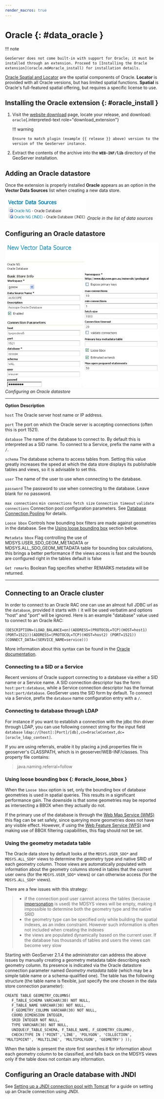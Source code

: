 ```yaml
---
render_macros: true
---
```


# Oracle {: #data_oracle }

!!! note

    GeoServer does not come built-in with support for Oracle; it must be installed through an extension. Proceed to [Installing the Oracle extension](oracle.md#oracle_install) for installation details.

[Oracle Spatial and Locator](http://www.oracle.com/technology/products/spatial/index.html) are the spatial components of Oracle. **Locator** is provided with all Oracle versions, but has limited spatial functions. **Spatial** is Oracle's full-featured spatial offering, but requires a specific license to use.

## Installing the Oracle extension {: #oracle_install }

1.  Visit the [website download](https://geoserver.org/download) page, locate your release, and download: `oracle`{.interpreted-text role="download_extension"}

    !!! warning

        Ensure to match plugin (example {{ release }} above) version to the version of the GeoServer instance.

2.  Extract the contents of the archive into the **`WEB-INF/lib`** directory of the GeoServer installation.

## Adding an Oracle datastore

Once the extension is properly installed **Oracle** appears as an option in the **Vector Data Sources** list when creating a new data store.

![](images/oraclecreate.png)
*Oracle in the list of data sources*

## Configuring an Oracle datastore

![](images/oracleconfigure.png)
*Configuring an Oracle datastore*

  ---------------------------------------------------------------------------------------------- --------------------------------------------------------------------------------------------------------------------------------------------------------------------------------------------------------------------------------------------------------------
  **Option**                                                                                     **Description**

  `host`                                                                                         The Oracle server host name or IP address.

  `port`                                                                                         The port on which the Oracle server is accepting connections (often this is port 1521).

  `database`                                                                                     The name of the database to connect to. By default this is interpreted as a SID name. To connect to a Service, prefix the name with a `/`.

  `schema`                                                                                       The database schema to access tables from. Setting this value greatly increases the speed at which the data store displays its publishable tables and views, so it is advisable to set this.

  `user`                                                                                         The name of the user to use when connecting to the database.

  `password`                                                                                     The password to use when connecting to the database. Leave blank for no password.

  `max connections` `min connections` `fetch size` `Connection timeout` `validate connections`   Connection pool configuration parameters. See [Database Connection Pooling](connection-pooling.md) for details.

  `Loose bbox`                                                                                   Controls how bounding box filters are made against geometries in the database. See the [Using loose bounding box](oracle.md#oracle_loose_bbox) section below.

  `Metadata bbox`                                                                                Flag controlling the use of MDSYS.USER_SDO_GEOM_METADATA or MDSYS.ALL_SDO_GEOM_METADATA table for bounding box calculations, this brings a better performance if the views access is fast and the bounds are configured right in the tables default is false

  `Get remarks`                                                                                  Boolean flag specifies whether REMARKS metadata will be returned.
  ---------------------------------------------------------------------------------------------- --------------------------------------------------------------------------------------------------------------------------------------------------------------------------------------------------------------------------------------------------------------

## Connecting to an Oracle cluster

In order to connect to an Oracle RAC one can use an almost full JDBC url as the `database`, provided it starts with `(` it will be used verbatim and options "host" and "port" will be ignored. Here is an example "database" value used to connect to an Oracle RAC:

    (DESCRIPTION=(LOAD_BALANCE=on)(ADDRESS=(PROTOCOL=TCP)(HOST=host1) (PORT=1521))(ADDRESS=(PROTOCOL=TCP)(HOST=host2) (PORT=1521))(CONNECT_DATA=(SERVICE_NAME=service)))

More information about this syntax can be found in the [Oracle documentation](http://docs.oracle.com/cd/B28359_01/java.111/e10788/rac.htm#CHDCDFAC).

### Connecting to a SID or a Service

Recent versions of Oracle support connecting to a database via either a SID name or a Service name. A SID connection descriptor has the form: `host:port:database`, while a Service connection descriptor has the format `host:port/database`. GeoServer uses the SID form by default. To connect via a Service, prefix the `database` name configuration entry with a `/`.

### Connecting to database through LDAP

For instance if you want to establish a connection with the jdbc thin driver through LDAP, you can use following connect string for the input field `database` `ldap://[host]:[Port]/[db],cn=OracleContext,dc=[oracle_ldap_context]`.

If you are using referrals, enable it by placing a jndi.properties file in geoserver's CLASSPATH, which is in geoserver/WEB-INF/classes. This property file contains:

> java.naming.referral=follow

### Using loose bounding box {: #oracle_loose_bbox }

When the `Loose bbox` option is set, only the bounding box of database geometries is used in spatial queries. This results in a significant performance gain. The downside is that some geometries may be reported as intersecting a BBOX when they actually do not.

If the primary use of the database is through the [Web Map Service (WMS)](../../services/wms/index.md) this flag can be set safely, since querying more geometries does not have any visible effect. However, if using the [Web Feature Service (WFS)](../../services/wfs/index.md) and making use of BBOX filtering capabilities, this flag should not be set.

### Using the geometry metadata table

The Oracle data store by default looks at the `MDSYS.USER_SDO*` and `MDSYS.ALL_SDO*` views to determine the geometry type and native SRID of each geometry column. Those views are automatically populated with information about the geometry columns stored in tables that the current user owns (for the `MDSYS.USER_SDO*` views) or can otherwise access (for the `MDSYS.ALL_SDO*` views).

There are a few issues with this strategy:

> -   if the connection pool user cannot access the tables (because [impersonation](sqlsession.md) is used) the MDSYS views will be empty, making it impossible to determine both the geometry type and the native SRID
> -   the geometry type can be specified only while building the spatial indexes, as an index constraint. However such information is often not included when creating the indexes
> -   the views are populated dynamically based on the current user. If the database has thousands of tables and users the views can become very slow

Starting with GeoServer 2.1.4 the administrator can address the above issues by manually creating a geometry metadata table describing each geometry column. Its presence is indicated via the Oracle datastore connection parameter named *Geometry metadata table* (which may be a simple table name or a schema-qualified one). The table has the following structure (the table name is flexible, just specify the one chosen in the data store connection parameter):

    CREATE TABLE GEOMETRY_COLUMNS(
       F_TABLE_SCHEMA VARCHAR(30) NOT NULL, 
       F_TABLE_NAME VARCHAR(30) NOT NULL, 
       F_GEOMETRY_COLUMN VARCHAR(30) NOT NULL, 
       COORD_DIMENSION INTEGER, 
       SRID INTEGER NOT NULL, 
       TYPE VARCHAR(30) NOT NULL,
       UNIQUE(F_TABLE_SCHEMA, F_TABLE_NAME, F_GEOMETRY_COLUMN),
       CHECK(TYPE IN ('POINT','LINE', 'POLYGON', 'COLLECTION', 'MULTIPOINT', 'MULTILINE', 'MULTIPOLYGON', 'GEOMETRY') ));

When the table is present the store first searches it for information about each geometry column to be classified, and falls back on the MDSYS views only if the table does not contain any information.

## Configuring an Oracle database with JNDI

See [Setting up a JNDI connection pool with Tomcat](../../tutorials/tomcat-jndi/tomcat-jndi.md) for a guide on setting up an Oracle connection using JNDI.
